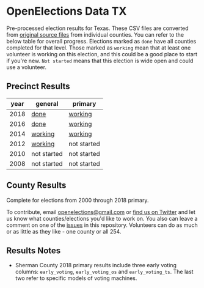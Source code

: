 OpenElections Data TX
=====================

Pre-processed election results for Texas. These CSV files are converted from [original source files](https://github.com/openelections/openelections-sources-tx) from individual counties. You can refer to the below table for overall progress. Elections marked as `done` have all counties completed for that level. Those marked as `working` mean that at least one volunteer is working on this election, and this could be a good place to start if you're new. `Not started` means that this election is wide open and could use a volunteer.

## Precinct Results

| year  | general  | primary  |
|---|---|---|
| 2018  | [done](https://github.com/openelections/openelections-data-tx/blob/master/2018/20181106__tx__general__precinct.csv) | [working](https://github.com/openelections/openelections-data-tx/issues/123)
| 2016  | [done](https://github.com/openelections/openelections-data-tx/blob/master/2016/20161108__tx__general__precinct.csv) |  [working](https://github.com/openelections/openelections-data-tx/issues/12) |
| 2014 |  [working](https://github.com/openelections/openelections-data-tx/issues/11) | [working](https://github.com/openelections/openelections-data-tx/issues/111)  |
| 2012  |   [working](https://github.com/openelections/openelections-data-tx/issues/285) | not started |
| 2010  |  not started | not started |
| 2008  |  not started | not started |

## County Results

Complete for elections from 2000 through 2018 primary.

To contribute, email openelections@gmail.com or [find us on Twitter](https://twitter.com/openelex) and let us know what counties/elections you'd like to work on. You also can leave a comment on one of the [issues](https://github.com/openelections/openelections-data-tx/issues) in this repository. Volunteers can do as much or as little as they like - one county or all 254.

## Results Notes

* Sherman County 2018 primary results include three early voting columns: `early_voting`, `early_voting_os` and `early_voting_ts`. The last two refer to specific models of voting machines.
